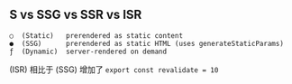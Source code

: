 ## S vs SSG vs SSR vs ISR

```text
○  (Static)   prerendered as static content
●  (SSG)      prerendered as static HTML (uses generateStaticParams)
ƒ  (Dynamic)  server-rendered on demand
```
(ISR)  相比于 (SSG) 增加了 `export const revalidate = 10`
